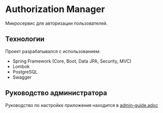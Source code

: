 # Authorization Manager
Микросервис для авторизации пользователей.

## Технологии
Проект разрабатывался с использованием:

- Spring Framework (Core, Boot, Data JPA, Security, MVC)
- Lombok
- PostgreSQL
- Swagger
## Руководство администратора
Руководство по настройке приложения находится в [admin-guide.adoc](docs%2Fadmin-guide.adoc)